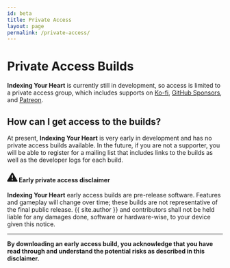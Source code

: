 ```yaml
---
id: beta
title: Private Access
layout: page
permalink: /private-access/
---
```


# Private Access Builds

**Indexing Your Heart** is currently still in development, so access is limited to a private
access group, which includes supports on [Ko-fi](https://ko-fi.com/marquiskurt),
[GitHub Sponsors](https://github.com/alicerunsonfedora), and
[Patreon](https://patreon.com/marquiskurt).

## How can I get access to the builds?

At present, **Indexing Your Heart** is very early in development and has no private access
builds available. In the future, if you are not a supporter, you will be able to register
for a mailing list that includes links to the builds as well as the developer logs for
each build.

<div class="alert alert-warning my-4" role="alert">
    <h4 class="alert-heading d-flex align-items-center">
    <svg xmlns="http://www.w3.org/2000/svg" width="24" height="24" fill="currentColor" 
        class="bi bi-exclamation-triangle-fill flex-shrink-0 me-2" viewBox="0 0 16 16">
        <path d="M8.982 1.566a1.13 1.13 0 0 0-1.96 0L.165 13.233c-.457.778.091 1.767.98 1.767h13.713c.889 0 1.438-.99.98-1.767L8.982 1.566zM8 5c.535 0 .954.462.9.995l-.35 3.507a.552.552 0 0 1-1.1 0L7.1 5.995A.905.905 0 0 1 8 5zm.002 6a1 1 0 1 1 0 2 1 1 0 0 1 0-2z"/>
    </svg>
        Early private access disclaimer
    </h4>
  <p>
    <b>Indexing Your Heart</b> early access builds are pre-release software. Features and
    gameplay will change over time; these builds are not representative of the final
    public release. {{ site.author }} and contributors shall not be held liable for any
    damages done, software or hardware-wise, to your device given this notice.
  </p>
  <hr>
  <p class="mb-0">
    <b>
        By downloading an early access build, you acknowledge that you have read through 
        and understand the potential risks as described in this disclaimer.
    </b>
</p>
</div>
